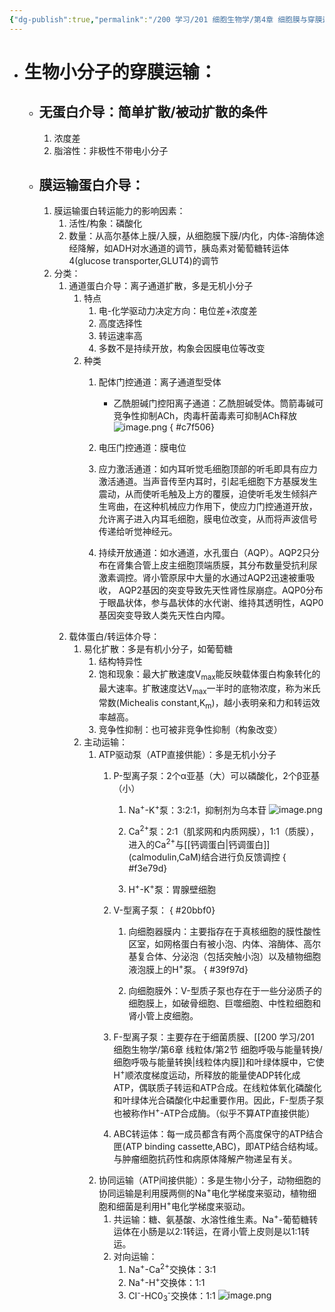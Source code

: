 ```yaml
---
{"dg-publish":true,"permalink":"/200 学习/201 细胞生物学/第4章 细胞膜与穿膜运输/第2节 生物小分子的穿膜运输/生物小分子的穿膜运输/","title":"生物小分子的穿膜运输","created":"2024-01-09T17:34:01.354+08:00","updated":"2024-01-18T14:35:03.503+08:00"}
---
```


- # 生物小分子的穿膜运输：
	- ## 无蛋白介导：简单扩散/被动扩散的条件
		1. 浓度差
		2. 脂溶性：非极性不带电小分子
	- ## 膜运输蛋白介导：
		1. 膜运输蛋白转运能力的影响因素：
			1. 活性/构象：磷酸化
			2. 数量：从高尔基体上膜/入膜，从细胞膜下膜/内化，内体-溶酶体途经降解，如ADH对水通道的调节，胰岛素对葡萄糖转运体4(glucose transporter,GLUT4)的调节
		2. 分类：
			1. 通道蛋白介导：离子通道扩散，多是无机小分子
				1. 特点
					1. 电-化学驱动力决定方向：电位差+浓度差
					2. 高度选择性
					3. 转运速率高
					4. 多数不是持续开放，构象会因膜电位等改变 
				2. 种类
					1. 配体门控通道：离子通道型受体
						- 乙酰胆碱门控阳离子通道：乙酰胆碱受体。筒箭毒碱可竞争性抑制ACh，肉毒杆菌毒素可抑制ACh释放
							![image.png](https://cdn.jsdelivr.net/gh/Dolan-Lance/Image-Jiang/202401091949917.jpg)
{ #c7f506}

					2. 电压门控通道：膜电位
					3. 应力激活通道：如内耳听觉毛细胞顶部的听毛即具有应力激活通道。当声音传至内耳时，引起毛细胞下方基膜发生震动，从而使听毛触及上方的覆膜，迫使听毛发生倾斜产生弯曲，在这种机械应力作用下，使应力门控通道开放，允许离子进入内耳毛细胞，膜电位改变，从而将声波信号传递给听觉神经元。
					4. 持续开放通道：如水通道，水孔蛋白（AQP）。AQP2只分布在肾集合管上皮主细胞顶端质膜，其分布数量受抗利尿激素调控。肾小管原尿中大量的水通过AQP2迅速被重吸收， AQP2基因的突变导致先天性肾性尿崩症。AQP0分布于眼晶状体，参与晶状体的水代谢、维持其透明性，AQP0基因突变导致人类先天性白内障。
			2. 载体蛋白/转运体介导：
				1. 易化扩散：多是有机小分子，如葡萄糖
					1. 结构特异性
					2. 饱和现象：最大扩散速度V<sub>max</sub>能反映载体蛋白构象转化的最大速率。扩散速度达V<sub>max</sub>一半时的底物浓度，称为米氏常数(Michealis constant,K<sub>m</sub>)，越小表明亲和力和转运效率越高。
					3. 竞争性抑制：也可被非竞争性抑制（构象改变）
				2. 主动运输：
					1. ATP驱动泵（ATP直接供能）：多是无机小分子
						1. P-型离子泵：2个α亚基（大）可以磷酸化，2个β亚基（小）
							1. Na<sup>+</sup>-K<sup>+</sup>泵：3:2:1，抑制剂为乌本苷
								![image.png](https://cdn.jsdelivr.net/gh/Dolan-Lance/Image-Jiang/202401091848580.jpg)
							2. Ca<sup>2+</sup>泵：2:1（肌浆网和内质网膜），1:1（质膜），进入的Ca<sup>2+</sup>与[[钙调蛋白\|钙调蛋白]] (calmodulin,CaM)结合进行负反馈调控
{ #f3e79d}

							3. H<sup>+</sup>-K<sup>+</sup>泵：胃腺壁细胞
						2. V-型离子泵：
{ #20bbf0}

							1. 向细胞器膜内：主要指存在于真核细胞的膜性酸性区室，如网格蛋白有被小泡、内体、溶酶体、高尔基复合体、分泌泡（包括突触小泡）以及植物细胞液泡膜上的H<sup>+</sup>泵。
{ #39f97d}

							2. 向细胞膜外：V-型质子泵也存在于一些分泌质子的细胞膜上，如破骨细胞、巨噬细胞、中性粒细胞和肾小管上皮细胞。
						3. F-型离子泵：主要存在于细菌质膜、[[200 学习/201 细胞生物学/第6章 线粒体/第2节 细胞呼吸与能量转换/细胞呼吸与能量转换\|线粒体内膜]]和叶绿体膜中，它使H<sup>+</sup>顺浓度梯度运动，所释放的能量使ADP转化成ATP，偶联质子转运和ATP合成。在线粒体氧化磷酸化和叶绿体光合磷酸化中起重要作用。因此，F-型质子泵也被称作H<sup>+</sup>-ATP合成酶。（似乎不算ATP直接供能）
						4. ABC转运体：每一成员都含有两个高度保守的ATP结合匣(ATP binding cassette,ABC)，即ATP结合结构域。与肿瘤细胞抗药性和病原体降解产物递呈有关。
					2. 协同运输（ATP间接供能）：多是生物小分子，动物细胞的协同运输是利用膜两侧的Na<sup>+</sup>电化学梯度来驱动，植物细胞和细菌是利用H<sup>+</sup>电化学梯度来驱动。
						1. 共运输：糖、氨基酸、水溶性维生素。Na<sup>+</sup>-葡萄糖转运体在小肠是以2:1转运，在肾小管上皮则是以1:1转运。
						2. 对向运输：
							1. Na<sup>+</sup>-Ca<sup>2+</sup>交换体：3:1
							2. Na<sup>+</sup>-H<sup>+</sup>交换体：1:1
							3. CI<sup>-</sup>-HC0<sub>3</sub><sup>-</sup>交换体：1:1
								![image.png](https://cdn.jsdelivr.net/gh/Dolan-Lance/Image-Jiang/202401091933024.jpg)

	